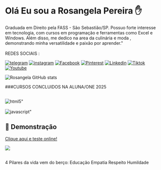 # Olá Eu sou  a Rosangela Pereira ✋
Graduada em Direito pela FASS - São Sebastião/SP.
Possuo forte interesse em tecnologia, com cursos em programação e ferramentas como Excel e Windows. Além disso, me dedico na area da culinária e moda , demonstrando minha versatilidade e paixão por aprender."
<br>
<br>
REDES SOCIAIS : 

[![telegram](https://img.shields.io/badge/Telegram-2CA5E0?style=for-the-badge&logo=telegram&logoColor=white)](http://t.me/RoPereira2009)
[![instagram](https://img.shields.io/badge/Instagram-E4405F?style=for-the-badge&logo=instagram&logoColor=white)](https://www.instagram.com/rosangelanpereira5/?igsh=MWhuYTk5MTIxdzQwZg%3D%3D#)
[![Facebook](https://img.shields.io/badge/Facebook-1877F2?style=for-the-badge&logo=facebook&logoColor=white)](https://www.facebook.com/branca.pereira.5059/)
[![Pinterest](https://img.shields.io/badge/Pinterest-%23E60023.svg?&style=for-the-badge&logo=Pinterest&logoColor=white)](https://br.pinterest.com/raravel307/)
[![Linkedin](https://img.shields.io/badge/LinkedIn-0077B5?style=for-the-badge&logo=linkedin&logoColor=white)](https://www.linkedin.com/in/rosangelanpereira/)
[![Tiktok](https://img.shields.io/badge/TikTok-000000?style=for-the-badge&logo=tiktok&logoColor=wh)](https://www.tiktok.com/@rosangelapereira2009?_t=ZM-8toPYkC2qhD&_r=1)
[![Youtube](https://img.shields.io/badge/YouTube-FF0000?style=for-the-badge&logo=youtube&logoColor=white)](https://www.youtube.com/@rosangelapereira75)

![Rosangela GitHub stats](https://github-readme-stats.vercel.app/api?username=Rosangela&show_icons=true&theme=onedark)

###CURSOS CONCLUIDOS NA ALUNA/ONE 2025 

<div styLe="display: inline_block"><br/>
    <img aLign="center" alt=html5" src="https://img.shields.io/badge/HTML5-E34F26?style=for-the-badge&logo=html5&logoColor=white" />
    <div styLe="display: inline_block"><br/>
    <img aLign="center" alt=javascript" src="https://img.shields.io/badge/JavaScript-F7DF1E?style=for-the-badge&logo=javascript&logoColor=black" />


## 🌟 Demonstração

[Clique aqui e teste online!](https://mescola.github.io/challenge-amigo-secreto_pt/)

![](./assets/screenshot.png)

<br>
4 Pilares da vida vem do berço: 
Educação
Empatia
Respeito
Humildade
